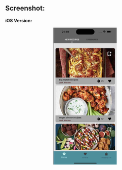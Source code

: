 ## Screenshot:

<b> iOS Version: </b>

 <div align="center">
    <img src="assets/app_screenshot.jpg" width="200px"</img> 
</div>
